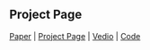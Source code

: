 ## <b>Project Page</b>
[Paper](https://arxiv.org/abs/2304.11354) | [Project Page](https://yfyangd.github.io/KDCDDM/) | [Vedio](https://youtu.be/wPNgvnJZGCE) | [Code]()
